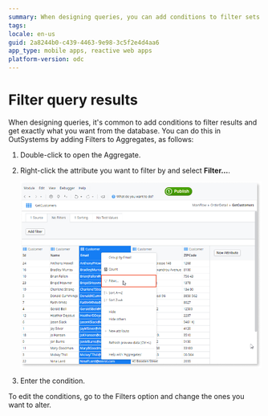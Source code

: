```yaml
---
summary: When designing queries, you can add conditions to filter sets of records returned by aggregates to choose the database content you want to display.
tags: 
locale: en-us
guid: 2a8244b0-c439-4463-9e98-3c5f2e4d4aa6
app_type: mobile apps, reactive web apps
platform-version: odc
---
```


# Filter query results

When designing queries, it's common to add conditions to filter results and get exactly what you want from the database. You can do this in OutSystems by adding Filters to Aggregates, as follows:

1. Double-click to open the Aggregate.
1. Right-click the attribute you want to filter by and select **Filter...**.

    ![Filter Query Results](images/filter-query.png)

1. Enter the condition. 

To edit the conditions, go to the Filters option and change the ones you want to alter.
